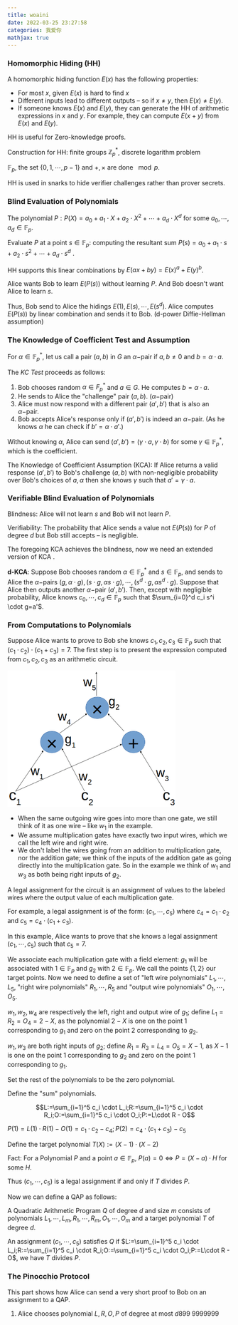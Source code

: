```yaml
---
title: woaini
date: 2022-03-25 23:27:58
categories: 我爱你
mathjax: true
---
```


### Homomorphic Hiding (HH) 

A homomorphic hiding function $E(x)$ has the following properties:

- For most $x$, given $E(x)$ is hard to find $x$
- Different inputs lead to different outputs – so if $x\neq y$, then $E(x)\neq E(y)$.
- If someone knows $E(x)$ and $E(y)$, they can generate the HH of arithmetic expressions in $x$ and $y$. For example, they can compute $E(x+y)$ from $E(x)$ and $E(y)$.

HH is useful for Zero-knowledge proofs.

Construction for HH: finite groups $\mathbb{Z}_p^*$, discrete logarithm problem 

$\mathbb{F}_p$, the set $\{0,1,\cdots,p-1\}$ and $+,\times$ are done $\mod p$.

HH is used in snarks to hide verifier challenges rather than prover secrets.

<!-- more -->

### Blind Evaluation of Polynomials

The polynomial $P: P(X)=a_0+a_1\cdot X+a_2\cdot X^2+\cdots+a_d\cdot X^d$ for some $a_0,\cdots,a_d\in \mathbb{F}_p$.

Evaluate $P$ at a point $s\in \mathbb{F}_p$: computing the resultant sum $P(s)=a_0+a_1\cdot s+a_2\cdot s^2+\cdots+a_d\cdot s^d$ .

HH supports this linear combinations by $E(ax+by)=E(x)^a+E(y)^b$.

Alice wants Bob to learn $E(P(s))$ without learning $P$. And Bob doesn't want Alice  to learn $s$. 

Thus, Bob send to Alice the hidings $E(1),E(s),\cdots,E(s^d)$. Alice computes $E(P(s))$ by linear combination and sends it to Bob. (d-power Diffie-Hellman assumption)

### The Knowledge of Coefficient Test and Assumption

For $\alpha \in \mathbb{F}_p^*$, let us call a pair $(a,b)$ in $G$ an $\alpha-$pair if $a,b\neq0$ and $b=\alpha\cdot a$. 

The *KC Test*  proceeds as follows: 

1. Bob chooses random $\alpha \in F_p^*$ and $a \in G$. He computes $b=\alpha\cdot a$.
2. He sends to Alice the "challenge" pair $(a,b)$. ($\alpha-$pair) 
3. Alice must now respond with a different pair $(a',b')$ that is also an $\alpha-$pair.
4. Bob accepts Alice's response only if $(a',b')$ is indeed an $\alpha-$pair. (As he knows $\alpha$ he can check if $b'=\alpha\cdot a'$.)

Without knowing $\alpha$, Alice can send $(a',b')=(\gamma\cdot a,\gamma\cdot b)$ for some $\gamma \in \mathbb{F}_p^*$, which is the coefficient.

The Knowledge of Coefficient Assumption (KCA):  If Alice returns a valid response $(a',b')$  to Bob's challenge $(a,b)$ with non-negligible probability over Bob's choices of $a,\alpha$ then she knows $\gamma$ such that $a'=\gamma \cdot a$.

### Verifiable Blind Evaluation of Polynomials 

Blindness: Alice will not learn $s$ and Bob will not learn $P$. 

Verifiability: The probability that Alice sends a value not $E(P(s))$  for $P$ of degree $d$ but Bob still accepts – is negligible.

The foregoing KCA achieves the blindness, now we need an extended version of KCA .

**d-KCA**: Suppose Bob chooses random $\alpha \in \mathbb{F}_p^*$ and $s\in \mathbb{F}_p$, and sends to Alice the $\alpha-$pairs $(g,\alpha\cdot g),(s\cdot g,\alpha s\cdot g),\cdots,(s^d\cdot g,\alpha s^d\cdot g)$. Suppose that Alice then outputs another $\alpha-$pair $(a',b')$. Then, except with negligible probability, Alice knows $c_0,\cdots,c_d\in\mathbb{F}_p$ such that $\sum_{i=0}^d c_i s^i \cdot g=a'$.

###  From Computations to Polynomials

Suppose Alice wants to prove to Bob she knows $c_1,c_2,c_3\in \mathbb{F}_p$ such that $(c_1\cdot c_2)\cdot (c_1+c_3)=7$. The first step is to present the expression computed from $c_1,c_2,c_3$ as an arithmetic circuit.

<img src="woaini/CircuitDrawing-1.png" alt="img" style="zoom:60%;" />

- When the same outgoing wire goes into more than one gate, we still think of it as one wire – like $w_1$ in the example.
- We assume multiplication gates have exactly two input wires, which we call the left wire and right wire.
- We don't label the wires going from an addition to multiplication gate, nor the addition gate; we think of the inputs of the addition gate as going directly into the multiplication gate. So in the example we think of $w_1$ and $w_3$ as both being right inputs of $g_2$.

A legal assignment for the circuit is an assignment of values to the labeled wires where the output value of each multiplication gate.

For example, a legal assignment is of the form: $(c_1,\cdots,c_5)$ where $c_4=c_1\cdot c_2$ and $c_5=c_4\cdot (c_1+c_3)$.

In this example, Alice wants to prove that she knows a legal assignment $(c_1,\cdots,c_5)$ such that $c_5=7$.

We associate each multiplication gate with a field element: $g_1$ will be associated with $1\in \mathbb{F}_p$ and $g_2$ with $2\in \mathbb{F}_p$. We call the points $\{1,2\}$ our target points. Now we need to define a set of "left wire polynomials" $L_1,\cdots,L_5$, "right wire polynomials" $R_1,\cdots,R_5$ and "output wire polynomials" $O_1,\cdots,O_5$. 

$w_1,w_2,w_4$ are respectively the left, right and output wire of $g_1$; define $L_1=R_2=O_4=2-X$, as the polynomial $2-X$ is one on the point 1 corresponding to $g_1$ and zero on the point 2 corresponding to $g_2$. 

$w_1, w_3$ are both right inputs of $g_2$; define $R_1 = R_3 = L_4 = O_5=X-1$, as $X-1$ is one on the point 1 corresponding to $g_2$ and zero on the point 1 corresponding to $g_1$. 

Set the rest of the polynomials to be the zero polynomial.

Define the "sum" polynomials. 

$$L:=\sum_{i=1}^5 c_i \cdot L_i;R:=\sum_{i=1}^5 c_i \cdot R_i;O:=\sum_{i=1}^5 c_i \cdot O_i;P:=L\cdot R - O$$

$P(1)=L(1)\cdot R(1)-O(1)=c_1\cdot c_2 - c_4; P(2)=c_4\cdot (c_1+c_3) - c_5$

Define the target polynomial $T(X):=(X-1)\cdot (X-2)$

Fact: For a Polynomial $P$ and a point $a\in \mathbb{F}_p$, $P(a) = 0 \Leftrightarrow P =(X-a)\cdot H$ for some $H$.

Thus $(c_1,\cdots,c_5)$ is a legal assignment if and only if $T$ divides $P$.

Now we can define a QAP as follows:

A Quadratic Arithmetic Program $Q$ of degree $d$ and size $m$ consists of polynomials $L_1,\cdots,L_m,R_1,\cdots,R_m,O_1,\cdots,O_m$ and a target polynomial $T$ of degree $d$.

An assignment $(c_1,\cdots,c_5)$ satisfies $Q$ if $L:=\sum_{i=1}^5 c_i \cdot L_i;R:=\sum_{i=1}^5 c_i \cdot R_i;O:=\sum_{i=1}^5 c_i \cdot O_i;P:=L\cdot R - O$, we have $T$ divides $P$.

### The Pinocchio Protocol

This part shows how Alice can send a very short proof to Bob on an assignment to a QAP.

1. Alice chooses polynomial $L,R,O,P$ of degree at most $d$899 9999999
